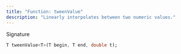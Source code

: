 ```yaml
---
title: "Function: tweenValue"
description: "Linearly interpolates between two numeric values."
---
```


Signature
```dart
T tweenValue<T>(T begin, T end, double t);
```
